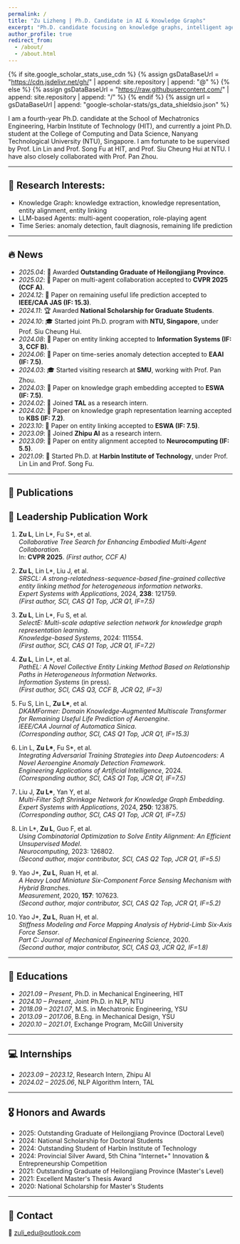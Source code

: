 ```yaml
---
permalink: /
title: "Zu Lizheng | Ph.D. Candidate in AI & Knowledge Graphs"
excerpt: "Ph.D. candidate focusing on knowledge graphs, intelligent agents, LLMs, and time series modeling."
author_profile: true
redirect_from: 
  - /about/
  - /about.html
---
```


{% if site.google_scholar_stats_use_cdn %}
{% assign gsDataBaseUrl = "https://cdn.jsdelivr.net/gh/" | append: site.repository | append: "@" %}
{% else %}
{% assign gsDataBaseUrl = "https://raw.githubusercontent.com/" | append: site.repository | append: "/" %}
{% endif %}
{% assign url = gsDataBaseUrl | append: "google-scholar-stats/gs_data_shieldsio.json" %}

<span class='anchor' id='about-me'></span>

I am a fourth-year Ph.D. candidate at the School of Mechatronics Engineering, Harbin Institute of Technology (HIT), and currently a joint Ph.D. student at the College of Computing and Data Science, Nanyang Technological University (NTU), Singapore.
I am fortunate to be supervised by Prof. Lin Lin and Prof. Song Fu at HIT, and Prof. Siu Cheung Hui at NTU. I have also closely collaborated with Prof. Pan Zhou.

---

## 🤖 Research Interests:
- Knowledge Graph: knowledge extraction, knowledge representation, entity alignment, entity linking   
- LLM-based Agents: multi-agent cooperation, role-playing agent
- Time Series: anomaly detection, fault diagnosis, remaining life prediction

---

## 🔥 News
- *2025.04*: 📝 Awarded **Outstanding Graduate of Heilongjiang Province**.  
- *2025.02*: 📝 Paper on multi-agent collaboration accepted to **CVPR 2025 (CCF A)**.  
- *2024.12*: 📄 Paper on remaining useful life prediction accepted to **IEEE/CAA JAS (IF: 15.3)**.
- *2024.11*: 🏆 Awarded **National Scholarship for Graduate Students**.  
- *2024.10*: 🎓 Started joint Ph.D. program with **NTU, Singapore**, under Prof. Siu Cheung Hui.
- *2024.08*: 📄 Paper on entity linking accepted to **Information Systems (IF: 3, CCF B)**.  
- *2024.06*: 📄 Paper on time-series anomaly detection accepted to **EAAI (IF: 7.5)**.  
- *2024.03*: 🎓 Started visiting research at **SMU**, working with Prof. Pan Zhou.  
- *2024.03*: 📄 Paper on knowledge graph embedding accepted to **ESWA (IF: 7.5)**.  
- *2024.02*: 💼 Joined **TAL** as a research intern.  
- *2024.02*: 📄 Paper on knowledge graph representation learning accepted to **KBS (IF: 7.2)**.  
- *2023.10*: 📄 Paper on entity linking accepted to **ESWA (IF: 7.5)**.  
- *2023.09*: 💼 Joined **Zhipu AI** as a research intern. 
- *2023.09*: 📄 Paper on entity alignment accepted to **Neurocomputing (IF: 5.5)**.  
- *2021.09*: 🚀 Started Ph.D. at **Harbin Institute of Technology**, under Prof. Lin Lin and Prof. Song Fu.  

---

## 📝 Publications

[//]: # (<div class='paper-box'><div class='paper-box-image'><div><div class="badge">CVPR 2025</div><img src='images/500x300.png' alt="cots" width="100%"></div></div>)

[//]: # (<div class='paper-box-text' markdown="1">)

[//]: # ()
[//]: # (**Collaborative Tree Search for Enhancing Embodied Multi-Agent Collaboration**  )

[//]: # (Zu Lizheng, et al.  )

[//]: # ([**Paper**]&#40;#&#41; • [**Project**]&#40;#&#41;)

[//]: # ()
[//]: # (</div></div>)

## 📝 Leadership Publication Work

1. **Zu L**, Lin L\*, Fu S\*, et al.  
   *Collaborative Tree Search for Enhancing Embodied Multi-Agent Collaboration*.  
   In: **CVPR 2025**. *(First author, CCF A)*

2. **Zu L**, Lin L\*, Liu J, et al.  
   *SRSCL: A strong-relatedness-sequence-based fine-grained collective entity linking method for heterogeneous information networks*.  
   *Expert Systems with Applications*, 2024, **238**: 121759.  
   *(First author, SCI, CAS Q1 Top, JCR Q1, IF=7.5)*

3. **Zu L**, Lin L\*, Fu S, et al.  
   *SelectE: Multi-scale adaptive selection network for knowledge graph representation learning*.  
   *Knowledge-based Systems*, 2024: 111554.  
   *(First author, SCI, CAS Q1 Top, JCR Q1, IF=7.2)*

4. **Zu L**, Lin L\*, et al.  
   *PathEL: A Novel Collective Entity Linking Method Based on Relationship Paths in Heterogeneous Information Networks*.  
   *Information Systems* (in press).  
   *(First author, SCI, CAS Q3, CCF B, JCR Q2, IF=3)*

5. Fu S, Lin L, **Zu L\***, et al.  
   *DKAMFormer: Domain Knowledge-Augmented Multiscale Transformer for Remaining Useful Life Prediction of Aeroengine*.  
   *IEEE/CAA Journal of Automatica Sinica*.  
   *(Corresponding author, SCI, CAS Q1 Top, JCR Q1, IF=15.3)*

6. Lin L, **Zu L\***, Fu S\*, et al.  
   *Integrating Adversarial Training Strategies into Deep Autoencoders: A Novel Aeroengine Anomaly Detection Framework*.  
   *Engineering Applications of Artificial Intelligence*, 2024.  
   *(Corresponding author, SCI, CAS Q1 Top, JCR Q1, IF=7.5)*

7. Liu J, **Zu L\***, Yan Y, et al.  
   *Multi-Filter Soft Shrinkage Network for Knowledge Graph Embedding*.  
   *Expert Systems with Applications*, 2024, **250**: 123875.  
   *(Corresponding author, SCI, CAS Q1 Top, JCR Q1, IF=7.5)*

8. Lin L\*, **Zu L**, Guo F, et al.  
   *Using Combinatorial Optimization to Solve Entity Alignment: An Efficient Unsupervised Model*.  
   *Neurocomputing*, 2023: 126802.  
   *(Second author, major contributor, SCI, CAS Q2 Top, JCR Q1, IF=5.5)*

9. Yao J\*, **Zu L**, Ruan H, et al.  
   *A Heavy Load Miniature Six-Component Force Sensing Mechanism with Hybrid Branches*.  
   *Measurement*, 2020, **157**: 107623.  
   *(Second author, major contributor, SCI, CAS Q2 Top, JCR Q1, IF=5.2)*

10. Yao J\*, **Zu L**, Ruan H, et al.  
    *Stiffness Modeling and Force Mapping Analysis of Hybrid-Limb Six-Axis Force Sensor*.  
    *Part C: Journal of Mechanical Engineering Science*, 2020.  
    *(Second author, major contributor, SCI, CAS Q3, JCR Q2, IF=1.8)*


---

## 📖 Educations
- *2021.09 – Present*, Ph.D. in Mechanical Engineering, HIT  
- *2024.10 – Present*, Joint Ph.D. in NLP, NTU  
- *2018.09 – 2021.07*, M.S. in Mechatronic Engineering, YSU 
- *2013.09 – 2017.06*, B.Eng. in Mechanical Design, YSU  
- *2020.10 – 2021.01*, Exchange Program, McGill University  

---

## 💻 Internships
- *2023.09 – 2023.12*, Research Intern, Zhipu AI
- *2024.02 – 2025.06*, NLP Algorithm Intern, TAL

---

## 🎖 Honors and Awards
- 2025: Outstanding Graduate of Heilongjiang Province (Doctoral Level)  
- 2024: National Scholarship for Doctoral Students  
- 2024: Outstanding Student of Harbin Institute of Technology
- 2024: Provincial Silver Award, 5th China "Internet+" Innovation & Entrepreneurship Competition  
- 2021: Outstanding Graduate of Heilongjiang Province (Master's Level)  
- 2021: Excellent Master's Thesis Award
- 2020: National Scholarship for Master's Students  

---

## 💬 Contact
📧 zuli_edu@outlook.com  
